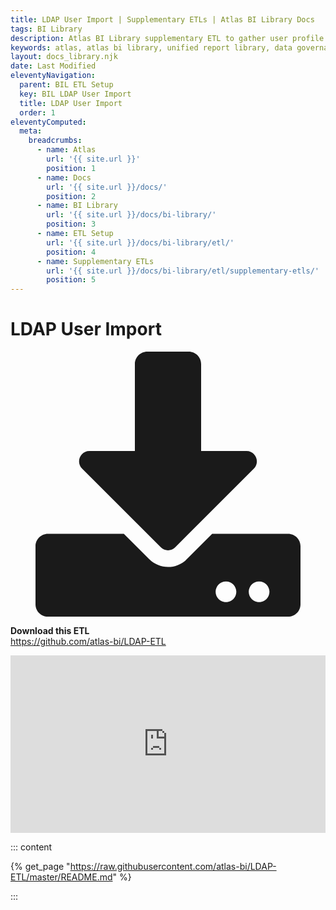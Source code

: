```yaml
---
title: LDAP User Import | Supplementary ETLs | Atlas BI Library Docs
tags: BI Library
description: Atlas BI Library supplementary ETL to gather user profile information. It plugs directly into an LDAP server to get basic user data.
keywords: atlas, atlas bi library, unified report library, data governance, database, ldap, users, user profile, etl
layout: docs_library.njk
date: Last Modified
eleventyNavigation:
  parent: BIL ETL Setup
  key: BIL LDAP User Import
  title: LDAP User Import
  order: 1
eleventyComputed:
  meta:
    breadcrumbs:
      - name: Atlas
        url: '{{ site.url }}'
        position: 1
      - name: Docs
        url: '{{ site.url }}/docs/'
        position: 2
      - name: BI Library
        url: '{{ site.url }}/docs/bi-library/'
        position: 3
      - name: ETL Setup
        url: '{{ site.url }}/docs/bi-library/etl/'
        position: 4
      - name: Supplementary ETLs
        url: '{{ site.url }}/docs/bi-library/etl/supplementary-etls/'
        position: 5
---
```


# LDAP User Import

<div class="box">
  <article class="media">
    <div class="media-left">
      <figure class="image is-64x64">
        <svg xmlns="http://www.w3.org/2000/svg" aria-hidden="true" focusable="false" data-prefix="fas" data-icon="download" class="svg-inline--fa fa-download fa-w-16" role="img" viewBox="0 0 512 512"><path fill="currentColor" d="M216 0h80c13.3 0 24 10.7 24 24v168h87.7c17.8 0 26.7 21.5 14.1 34.1L269.7 378.3c-7.5 7.5-19.8 7.5-27.3 0L90.1 226.1c-12.6-12.6-3.7-34.1 14.1-34.1H192V24c0-13.3 10.7-24 24-24zm296 376v112c0 13.3-10.7 24-24 24H24c-13.3 0-24-10.7-24-24V376c0-13.3 10.7-24 24-24h146.7l49 49c20.1 20.1 52.5 20.1 72.6 0l49-49H488c13.3 0 24 10.7 24 24zm-124 88c0-11-9-20-20-20s-20 9-20 20 9 20 20 20 20-9 20-20zm64 0c0-11-9-20-20-20s-20 9-20 20 9 20 20 20 20-9 20-20z"/></svg>
      </figure>
    </div>
    <div class="media-content">
      <div class="content">
        <p>
          <strong>Download this ETL</strong>
          <br>
          <a href="https://github.com/atlas-bi/LDAP-ETL/releases" rel="noopener" target="blank">https://github.com/atlas-bi/LDAP-ETL</a>
        </p>
      </div>
    </div>
  </article>
</div>
<div class="block">
  <div class="video_wrapper" style="padding:56.25% 0 0 0;position:relative;"><iframe src="https://player.vimeo.com/video/757123870?h=5c6c9fb360&amp;badge=0&amp;autopause=0&amp;player_id=0&amp;app_id=58479" frameborder="0" allow="autoplay; fullscreen; picture-in-picture" allowfullscreen style="position:absolute;top:0;left:0;width:100%;height:100%;" title="LDAP ETL"></iframe></div><script src="https://player.vimeo.com/api/player.js"></script>
</div>

::: content

{% get_page "https://raw.githubusercontent.com/atlas-bi/LDAP-ETL/master/README.md" %}

:::
